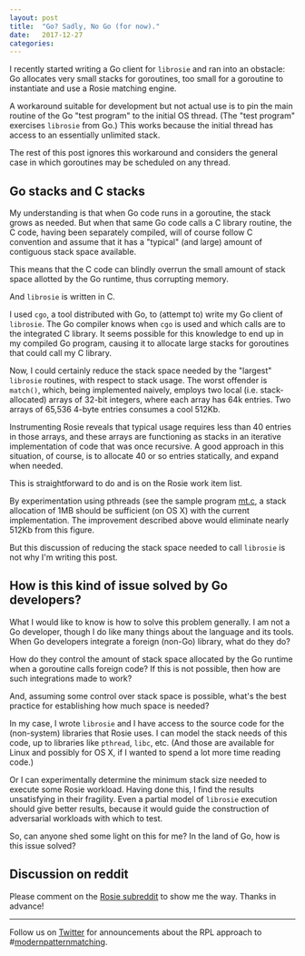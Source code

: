 ```yaml
---
layout: post
title:  "Go? Sadly, No Go (for now)."
date:   2017-12-27
categories: 
---
```


I recently started writing a Go client for `librosie` and ran into an obstacle:
Go allocates very small stacks for goroutines, too small for a goroutine to
instantiate and use a Rosie matching engine.

A workaround suitable for development but not actual use is to pin the main
routine of the Go "test program" to the initial OS thread.  (The "test program"
exercises `librosie` from Go.)  This works because the initial thread has access
to an essentially unlimited stack.

The rest of this post ignores this workaround and considers the general case in
which goroutines may be scheduled on any thread.

## Go stacks and C stacks

My understanding is that when Go code runs in a goroutine, the stack grows as
needed.  But when that same Go code calls a C library routine, the C code,
having been separately compiled, will of course follow C convention and assume
that it has a "typical" (and large) amount of contiguous stack space available.

This means that the C code can blindly overrun the small amount of stack space
allotted by the Go runtime, thus corrupting memory.

And `librosie` is written in C.

I used `cgo`, a tool distributed with Go, to (attempt to) write my Go client of
`librosie`.  The Go compiler knows when `cgo` is used and which calls are to the
integrated C library.  It seems possible for this knowledge to end up in my
compiled Go program, causing it to allocate large stacks for goroutines that
could call my C library.

Now, I could certainly reduce the stack space needed by the "largest" `librosie`
routines, with respect to stack usage.  The worst offender is `match()`, which,
being implemented naively, employs two local (i.e. stack-allocated) arrays of
32-bit integers, where each array has 64k entries.  Two arrays of 65,536 4-byte
entries consumes a cool 512Kb.

Instrumenting Rosie reveals that typical usage requires less than 40 entries in
those arrays, and these arrays are functioning as stacks in an iterative
implementation of code that was once recursive.  A good approach in this
situation, of course, is to allocate 40 or so entries statically, and expand
when needed.

This is straightforward to do and is on the Rosie work item list.

By experimentation using pthreads (see the sample program [mt.c](
https://github.com/jamiejennings/rosie-pattern-language/blob/f080793fd14817bae46e0ba834ccf8c55b23d01f/src/librosie/C/mt.c#L14-L21
), a stack allocation of 1MB should be sufficient (on OS X) with the current
implementation.  The improvement described above would eliminate nearly 512Kb
from this figure. 

But this discussion of reducing the stack space needed to call `librosie` is not
why I'm writing this post.

## How is this kind of issue solved by Go developers?

What I would like to know is how to solve this problem generally.  I am not a Go
developer, though I do like many things about the language and its tools.  When
Go developers integrate a foreign (non-Go) library, what do they do?

How do they control the amount of stack space allocated by the Go runtime when a
goroutine calls foreign code?  If this is not possible, then how are such
integrations made to work?

And, assuming some control over stack space is possible, what's the best
practice for establishing how much space is needed?

In my case, I wrote `librosie` and I have access to the source code for the
(non-system) libraries that Rosie uses.  I can model the stack needs of this
code, up to libraries like `pthread`, `libc`, etc.  (And those are available for
Linux and possibly for OS X, if I wanted to spend a lot more time reading code.)

Or I can experimentally determine the minimum stack size needed to execute some
Rosie workload.  Having done this, I find the results unsatisfying in their
fragility.  Even a partial model of `librosie` execution should give better
results, because it would guide the construction of adversarial workloads with
which to test.

So, can anyone shed some light on this for me?  In the land of Go, how is this
issue solved?


## Discussion on reddit

Please comment on the
[Rosie subreddit](https://www.reddit.com/r/RosiePatternLanguage/) to show me the way.
Thanks in advance!

<hr>

Follow us on [Twitter](https://twitter.com/jamietheriveter) for announcements
about the RPL approach to #[modernpatternmatching](https://twitter.com/search?q=%23modernpatternmatching).



